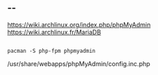## --

https://wiki.archlinux.org/index.php/phpMyAdmin
https://wiki.archlinux.fr/MariaDB

```

pacman -S php-fpm phpmyadmin
```

/usr/share/webapps/phpMyAdmin/config.inc.php



